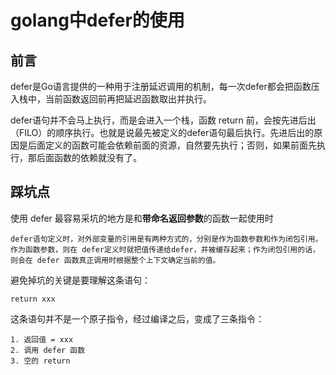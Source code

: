 # golang中defer的使用

## 前言

  defer是Go语言提供的一种用于注册延迟调用的机制，每一次defer都会把函数压入栈中，当前函数返回前再把延迟函数取出并执行。

defer语句并不会马上执行，而是会进入一个栈，函数 return 前，会按先进后出（FILO）的顺序执行。也就是说最先被定义的defer语句最后执行。先进后出的原因是后面定义的函数可能会依赖前面的资源，自然要先执行；否则，如果前面先执行，那后面函数的依赖就没有了。



## 踩坑点




使用 defer 最容易采坑的地方是和**带命名返回参数**的函数一起使用时

```
defer语句定义时，对外部变量的引用是有两种方式的，分别是作为函数参数和作为闭包引用。
作为函数参数，则在 defer定义时就把值传递给defer，并被缓存起来；作为闭包引用的话，则会在 defer 函数真正调用时根据整个上下文确定当前的值。
```




避免掉坑的关键是要理解这条语句：

```
return xxx

```
这条语句并不是一个原子指令，经过编译之后，变成了三条指令：

```
1. 返回值 = xxx
2. 调用 defer 函数
3. 空的 return
```
